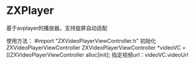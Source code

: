 # ZXPlayer
基于avplayer的播放器，支持旋屏自动适配


使用方法：
  #import "ZXVideoPlayerViewController.h"
  初始化ZXVideoPlayerViewController
  ZXVideoPlayerViewController *videoVC = [[ZXVideoPlayerViewController alloc]init];
  指定视频url：videoVC.videoUrl
